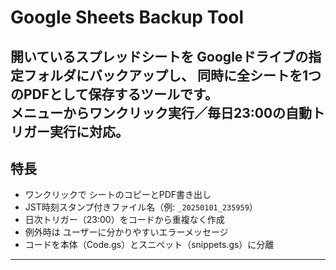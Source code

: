 # Google Sheets Backup Tool
開いているスプレッドシートを Googleドライブの指定フォルダにバックアップし、
同時に全シートを1つのPDFとして保存するツールです。  
メニューからワンクリック実行／毎日23:00の自動トリガー実行に対応。
---
## 特長
- ワンクリックで シートのコピーとPDF書き出し
- JST時刻スタンプ付きファイル名（例: `_20250101_235959`）
- 日次トリガー（23:00）をコードから重複なく作成
- 例外時は ユーザーに分かりやすいエラーメッセージ
- コードを本体（Code.gs）とスニペット（snippets.gs）に分離
---
